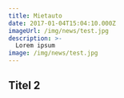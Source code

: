 ```yaml
---
title: Mietauto
date: 2017-01-04T15:04:10.000Z
imageUrl: /img/news/test.jpg
description: >-
  Lorem ipsum
image: /img/news/test.jpg
---
```


## Titel 2